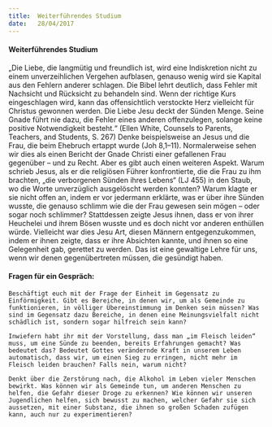 ```yaml
---
title:  Weiterführendes Studium
date:   28/04/2017
---
```


#### Weiterführendes Studium 

„Die Liebe, die langmütig und freundlich ist, wird eine Indiskretion nicht zu einem unverzeihlichen Vergehen aufblasen, genauso wenig wird sie Kapital aus den Fehlern anderer schlagen. Die Bibel lehrt deutlich, dass Fehler mit Nachsicht und Rücksicht zu behandeln sind. Wenn der richtige Kurs eingeschlagen wird, kann das offensichtlich verstockte Herz vielleicht für Christus gewonnen werden. Die Liebe Jesu deckt der Sünden Menge. Seine Gnade führt nie dazu, die Fehler eines anderen offenzulegen, solange keine positive Notwendigkeit besteht.“ (Ellen White, Counsels to Parents, Teachers, and Students, S. 267) Denke beispielsweise an Jesus und die Frau, die beim Ehebruch ertappt wurde (Joh 8,1–11). Normalerweise sehen wir dies als einen Bericht der Gnade Christi einer gefallenen Frau gegenüber – und zu Recht. Aber es gibt auch einen weiteren Aspekt. Warum schrieb Jesus, als er die religiösen Führer konfrontierte, die die Frau zu ihm brachten, „die verborgenen Sünden ihres Lebens“ (LJ 455) in den Staub, wo die Worte unverzüglich ausgelöscht werden konnten? Warum klagte er sie nicht offen an, indem er vor jedermann erklärte, was er über ihre Sünden wusste, die genauso schlimm wie die der Frau gewesen sein mögen – oder sogar noch schlimmer? Stattdessen zeigte Jesus ihnen, dass er von ihrer Heuchelei und ihrem Bösen wusste und es doch nicht vor anderen enthüllen würde. Vielleicht war dies Jesu Art, diesen Männern entgegenzukommen, indem er ihnen zeigte, dass er ihre Absichten kannte, und ihnen so eine Gelegenheit gab, gerettet zu werden. Das ist eine gewaltige Lehre für uns, wenn wir denen gegenübertreten müssen, die gesündigt haben. 

#### Fragen für ein Gespräch: 

`Beschäftigt euch mit der Frage der Einheit im Gegensatz zu Einförmigkeit. Gibt es Bereiche, in denen wir, um als Gemeinde zu funktionieren, in völliger Übereinstimmung im Denken sein müssen? Was sind im Gegensatz dazu Bereiche, in denen eine Meinungsvielfalt nicht schädlich ist, sondern sogar hilfreich sein kann?` 

`Inwiefern habt ihr mit der Vorstellung, dass man „im Fleisch leiden“ muss, um eine Sünde zu beenden, bereits Erfahrungen gemacht? Was bedeutet das? Bedeutet Gottes verändernde Kraft in unserem Leben automatisch, dass wir, um einen Sieg zu erringen, nicht mehr im Fleisch leiden brauchen? Falls nein, warum nicht?` 

`Denkt über die Zerstörung nach, die Alkohol im Leben vieler Menschen bewirkt. Was können wir als Gemeinde tun, um anderen Menschen zu helfen, die Gefahr dieser Droge zu erkennen? Wie können wir unseren Jugendlichen helfen, sich bewusst zu machen, welcher Gefahr sie sich aussetzen, mit einer Substanz, die ihnen so großen Schaden zufügen kann, auch nur zu experimentieren?` 